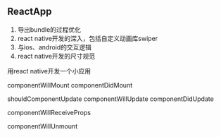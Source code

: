 ## ReactApp

1. 导出bundle的过程优化
2. react native开发的深入，包括自定义动画库swiper
3. 与ios、android的交互逻辑
4. react native开发的尺寸规范

用react native开发一个小应用


componentWillMount
componentDidMount

shouldComponentUpdate
componentWillUpdate
componentDidUpdate

componentWillReceiveProps

componentWillUnmount
